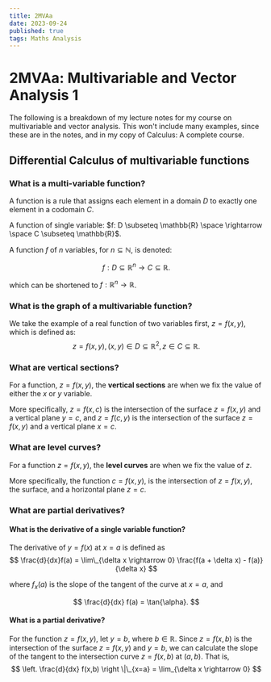 ```yaml
---
title: 2MVAa
date: 2023-09-24
published: true
tags: Maths Analysis
---
```


# 2MVAa: Multivariable and Vector Analysis 1
The following is a breakdown of my lecture notes for my course on multivariable and vector analysis.
This won't include many examples, since these are in the notes, and in my copy of Calculus: A complete
course.

## Differential Calculus of multivariable functions
### What is a multi-variable function?
A function is a rule that assigns each element in a domain $D$ to exactly one element in a codomain $C$.

A function of single variable: $f: D \subseteq \mathbb{R} \space \rightarrow \space C \subseteq \mathbb{R}$.

A function $f$ of $n$ variables, for $n \subseteq \mathbb{N}$, is denoted:

$$
f: D \subseteq \mathbb{R}^n \rightarrow C \subseteq \mathbb{R}.
$$

which can be shortened to $f: \mathbb{R}^n \rightarrow \mathbb{R}$.

### What is the graph of a multivariable function?
We take the example of a real function of two variables first, $z = f(x,y)$, which is defined as:
$$
z = f(x,y), (x,y) \in D \subseteq \mathbb{R}^2, z \in C \subseteq \mathbb{R}.
$$

### What are vertical sections?
For a function, $z = f(x,y)$, the **vertical sections** are when we fix the value of either the
$x$ or $y$ variable. 

More specifically, $z = f(x,c)$ is the intersection of the surface $z=f(x,y)$ and a vertical plane 
$y=c$, and $z = f(c, y)$ is the intersection of the surface $z=f(x,y)$ and a vertical plane $x=c$.

### What are level curves?

For a function $z = f(x,y)$, the **level curves** are when we fix the value of $z$.

More specifically, the function $c = f(x,y)$, is the intersection of $z = f(x,y)$, the surface, and 
a horizontal plane $z = c$.

### What are partial derivatives?
#### What is the derivative of a single variable function?
The derivative of $y=f(x)$ at $x=a$ is defined as
$$
\frac{d}{dx}f(a) = \lim\_{\delta x \rightarrow 0} \frac{f(a + \delta x) - f(a)}{\delta x}
$$

where $f_{x}(a)$ is the slope of the tangent of the curve at $x=a$, and

$$
\frac{d}{dx} f(a) = \tan{\alpha}.
$$

#### What is a partial derivative?
For the function $z = f(x,y)$, let $y=b$, where $b \in \mathbb{R}$. Since $z=f(x,b)$ is the intersection
of the surface $z=f(x,y)$ and $y=b$, we can calculate the slope of the tangent to the intersection
curve $z=f(x,b)$ at $(a,b)$. That is,
$$
\left. \frac{d}{dx} f(x,b) \right \|\_{x=a} = \lim_{\delta x \rightarrow 0}
$$
